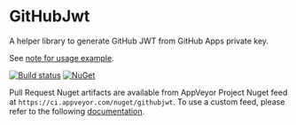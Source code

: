 # GitHubJwt

A helper library to generate GitHub JWT from GitHub Apps private key.

See [note for usage example](https://octokitnet.readthedocs.io/en/latest/github-apps/#additional-notes).

[![Build status](https://ci.appveyor.com/api/projects/status/58svorf4e8ayx7pw/branch/master?svg=true)](https://ci.appveyor.com/project/adriangodong/githubjwt/branch/master)
[![NuGet](https://img.shields.io/nuget/v/GitHubJwt.svg)](https://www.nuget.org/packages/GitHubJwt/)

Pull Request Nuget artifacts are available from AppVeyor Project Nuget feed at `https://ci.appveyor.com/nuget/githubjwt`. To use a custom feed, please refer to the following [documentation](https://docs.microsoft.com/en-us/nuget/tools/package-manager-ui#package-sources).
